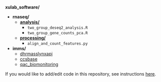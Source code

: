 

__xulab_software/__
* __rnaseq/__
  * __[analysis/](rnaseq/analysis/README.md)__
    * `two_group_deseq2_analysis.R`
    * `two_group_gene_counts_pca.R`
  * __[processing/](rnaseq/processing/README.md)__
    * `align_and_count_features.py`
* __imms/__
  * [dhrmasslynxapi](imms/dhrmasslynxapi/README.md)
  * [ccsbase](imms/ccsbase/README.md)
  * [qac_biomonitoring](imms/qac_biomonitoring/README.md)


If you would like to add/edit code in this repository, see instructions [here](CONTRIBUTING.md).